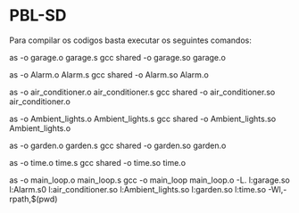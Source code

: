 # PBL-SD

  Para compilar os codigos basta executar os seguintes comandos:
  
  as -o garage.o garage.s
  gcc shared -o garage.so garage.o
  
  as -o Alarm.o Alarm.s
  gcc shared -o Alarm.so Alarm.o
  
  as -o air_conditioner.o air_conditioner.s
  gcc shared -o air_conditioner.so air_conditioner.o
  
  as -o Ambient_lights.o Ambient_lights.s
  gcc shared -o Ambient_lights.so Ambient_lights.o
  
  as -o garden.o garden.s
  gcc shared -o garden.so garden.o
  
  as -o time.o time.s
  gcc shared -o time.so time.o
  
  as -o main_loop.o main_loop.s
  gcc -o main_loop main_loop.o -L. l:garage.so l:Alarm.s0 l:air_conditioner.so l:Ambient_lights.so l:garden.so l:time.so -Wl,-rpath,$(pwd)
